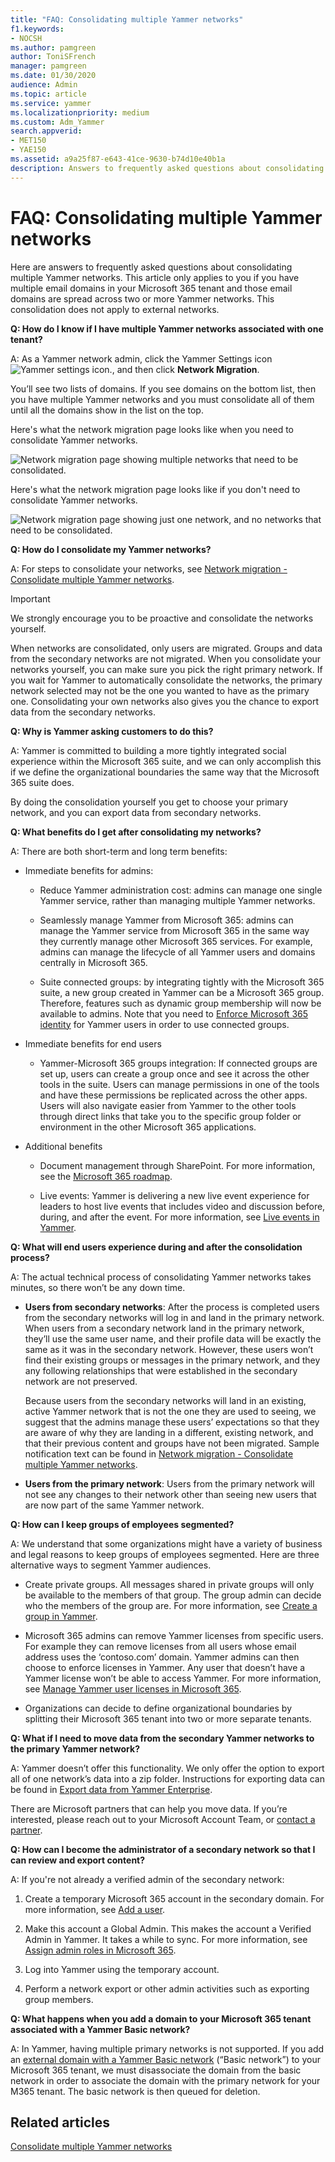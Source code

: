 ```yaml
---
title: "FAQ: Consolidating multiple Yammer networks"
f1.keywords:
- NOCSH
ms.author: pamgreen
author: ToniSFrench
manager: pamgreen
ms.date: 01/30/2020
audience: Admin
ms.topic: article
ms.service: yammer
ms.localizationpriority: medium
ms.custom: Adm_Yammer
search.appverid: 
- MET150
- YAE150
ms.assetid: a9a25f87-e643-41ce-9630-b74d10e40b1a
description: Answers to frequently asked questions about consolidating multiple Yammer networks.
---
```


# FAQ: Consolidating multiple Yammer networks

Here are answers to frequently asked questions about consolidating multiple Yammer networks. This article only applies to you if you have multiple email domains in your Microsoft 365 tenant and those email domains are spread across two or more Yammer networks. This consolidation does not apply to external networks.

**Q: How do I know if I have multiple Yammer networks associated with one tenant?**

A: As a Yammer network admin, click the Yammer Settings icon ![Yammer settings icon.](../media/9704ce70-56ce-43f7-96c6-f253b0413d40.png), and then click **Network Migration**.

You’ll see two lists of domains. If you see domains on the bottom list, then you have multiple Yammer networks and you must consolidate all of them until all the domains show in the list on the top.

Here's what the network migration page looks like when you need to consolidate Yammer networks.

![Network migration page showing multiple networks that need to be consolidated.](../media/yam_needsconsolidation.png)

Here's what the network migration page looks like if you don't need to consolidate Yammer networks.

![Network migration page showing just one network, and no networks that need to be consolidated.](../media/yam_consolidated.png)

**Q: How do I consolidate my Yammer networks?**

A: For steps to consolidate your networks, see [Network migration - Consolidate multiple Yammer networks](consolidate-multiple-yammer-networks.md).

> [!IMPORTANT]
> We strongly encourage you to be proactive and consolidate the networks yourself.

When networks are consolidated, only users are migrated. Groups and data from the secondary networks are not migrated. When you consolidate your networks yourself, you can make sure you pick the right primary network. If you wait for Yammer to automatically consolidate the networks, the primary network selected may not be the one you wanted to have as the primary one. Consolidating your own networks also gives you the chance to export data from the secondary networks.

**Q: Why is Yammer asking customers to do this?**  

A: Yammer is committed to building a more tightly integrated social experience within the Microsoft 365 suite, and we can only accomplish this if we define the organizational boundaries the same way that the Microsoft 365 suite does.

By doing the consolidation yourself you get to choose your primary network, and you can export data from secondary networks.

**Q: What benefits do I get after consolidating my networks?**  

A: There are both short-term and long term benefits:

- Immediate benefits for admins:

    - Reduce Yammer administration cost: admins can manage one single Yammer service, rather than managing multiple Yammer networks.

    - Seamlessly manage Yammer from Microsoft 365: admins can manage the Yammer service from Microsoft 365 in the same way they currently manage other Microsoft 365 services. For example, admins can manage the lifecycle of all Yammer users and domains centrally in Microsoft 365.

    - Suite connected groups: by integrating tightly with the Microsoft 365 suite, a new group created in Yammer can be a Microsoft 365 group. Therefore, features such as dynamic group membership will now be available to admins. Note that you need to [Enforce Microsoft 365 identity](../configure-your-yammer-network/enforce-office-365-identity.md) for Yammer users in order to use connected groups.

- Immediate benefits for end users

    - Yammer-Microsoft 365 groups integration: If connected groups are set up, users can create a group once and see it across the other tools in the suite. Users can manage permissions in one of the tools and have these permissions be replicated across the other apps. Users will also navigate easier from Yammer to the other tools through direct links that take you to the specific group folder or environment in the other Microsoft 365 applications.

- Additional benefits

    - Document management through SharePoint. For more information, see the [Microsoft 365 roadmap](https://go.microsoft.com/fwlink/p/?LinkId=509914).

    - Live events: Yammer is delivering a new live event experience for leaders to host live events that includes video and discussion before, during, and after the event. For more information, see [Live events in Yammer](../manage-yammer-groups/yammer-live-events.md).

**Q: What will end users experience during and after the consolidation process?**  

A: The actual technical process of consolidating Yammer networks takes minutes, so there won’t be any down time.

- **Users from secondary networks**: After the process is completed users from the secondary networks will log in and land in the primary network. When users from a secondary network land in the primary network, they’ll use the same user name, and their profile data will be exactly the same as it was in the secondary network. However, these users won’t find their existing groups or messages in the primary network, and they any following relationships that were established in the secondary network are not preserved.

    Because users from the secondary networks will land in an existing, active Yammer network that is not the one they are used to seeing, we suggest that the admins manage these users’ expectations so that they are aware of why they are landing in a different, existing network, and that their previous content and groups have not been migrated. Sample notification text can be found in [Network migration - Consolidate multiple Yammer networks](consolidate-multiple-yammer-networks.md).

- **Users from the primary network**: Users from the primary network will not see any changes to their network other than seeing new users that are now part of the same Yammer network.

**Q: How can I keep groups of employees segmented?**

A: We understand that some organizations might have a variety of business and legal reasons to keep groups of employees segmented. Here are three alternative ways to segment Yammer audiences.

- Create private groups. All messages shared in private groups will only be available to the members of that group. The group admin can decide who the members of the group are. For more information, see [Create a group in Yammer](https://support.office.com/article/create-a-group-in-yammer-b407af4f-9a58-4b12-b43e-afbb1b07c889).

- Microsoft 365 admins can remove Yammer licenses from specific users. For example they can remove licenses from all users whose email address uses the ‘contoso.com’ domain. Yammer admins can then choose to enforce licenses in Yammer. Any user that doesn’t have a Yammer license won’t be able to access Yammer. For more information, see [Manage Yammer user licenses in Microsoft 365](../manage-yammer-users/manage-yammer-licenses-in-office-365.md).

- Organizations can decide to define organizational boundaries by splitting their Microsoft 365 tenant into two or more separate tenants.

**Q: What if I need to move data from the secondary Yammer networks to the primary Yammer network?**  

A: Yammer doesn’t offer this functionality. We only offer the option to export all of one network’s data into a zip folder. Instructions for exporting data can be found in [Export data from Yammer Enterprise](../manage-security-and-compliance/export-yammer-enterprise-data.md).

There are Microsoft partners that can help you move data. If you’re interested, please reach out to your Microsoft Account Team, or [contact a partner](https://products.office.com/yammer/partners).  

**Q: How can I become the administrator of a secondary network so that I can review and export content?**

A: If you're not already a verified admin of the secondary network:

1. Create a temporary Microsoft 365 account in the secondary domain. For more information, see [Add a user](https://support.office.com/article/add-users-individually-or-in-bulk-to-office-365-admin-help-1970f7d6-03b5-442f-b385-5880b9c256ec).

2. Make this account a Global Admin. This makes the account a Verified Admin in Yammer. It takes a while to sync. For more information, see [Assign admin roles in Microsoft 365](https://support.office.com/article/Assign-admin-roles-in-Office-365-for-business-eac4d046-1afd-4f1a-85fc-8219c79e1504).

3. Log into Yammer using the temporary account.
  
4. Perform a network export or other admin activities such as exporting group members.

**Q: What happens when you add a domain to your Microsoft 365 tenant associated with a Yammer Basic network?**

A: In Yammer, having multiple primary networks is not supported. If you add an [external domain with a Yammer Basic network](add-basic-domains-to-office-365.md) (“Basic network”) to your Microsoft 365 tenant, we must disassociate the domain from the basic network in order to associate the domain with the primary network for your M365 tenant. The basic network is then queued for deletion.
  
## Related articles

[Consolidate multiple Yammer networks](consolidate-multiple-yammer-networks.md)
